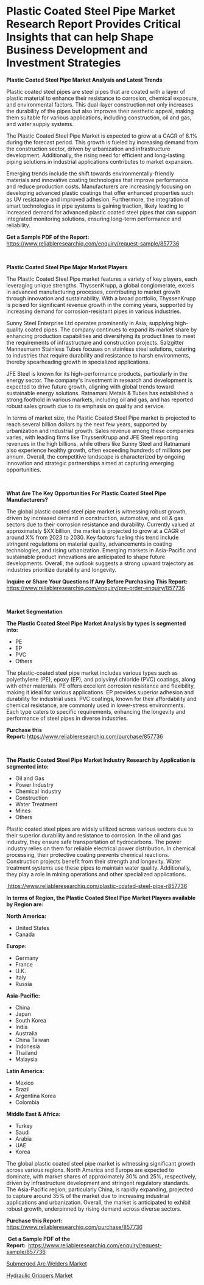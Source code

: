 <p><h1>Plastic Coated Steel Pipe Market Research Report Provides Critical Insights that can help Shape Business Development and Investment Strategies</h1></p><p><strong>Plastic Coated Steel Pipe Market Analysis and Latest Trends</strong></p>
<p><p>Plastic coated steel pipes are steel pipes that are coated with a layer of plastic material to enhance their resistance to corrosion, chemical exposure, and environmental factors. This dual-layer construction not only increases the durability of the pipes but also improves their aesthetic appeal, making them suitable for various applications, including construction, oil and gas, and water supply systems.</p><p>The Plastic Coated Steel Pipe Market is expected to grow at a CAGR of 8.1% during the forecast period. This growth is fueled by increasing demand from the construction sector, driven by urbanization and infrastructure development. Additionally, the rising need for efficient and long-lasting piping solutions in industrial applications contributes to market expansion. </p><p>Emerging trends include the shift towards environmentally-friendly materials and innovative coating technologies that improve performance and reduce production costs. Manufacturers are increasingly focusing on developing advanced plastic coatings that offer enhanced properties such as UV resistance and improved adhesion. Furthermore, the integration of smart technologies in pipe systems is gaining traction, likely leading to increased demand for advanced plastic coated steel pipes that can support integrated monitoring solutions, ensuring long-term performance and reliability.</p></p>
<p><strong>Get a Sample PDF of the Report:&nbsp;</strong> <a href="https://www.reliableresearchiq.com/enquiry/request-sample/857736?utm_campaign=99&utm_medium=2&utm_source=Github&utm_content=ia&utm_term=18022025&utm_id=plastic-coated-steel-pipe">https://www.reliableresearchiq.com/enquiry/request-sample/857736</a></p>
<p>&nbsp;</p>
<p><strong>Plastic Coated Steel Pipe Major Market Players</strong></p>
<p><p>The Plastic Coated Steel Pipe market features a variety of key players, each leveraging unique strengths. ThyssenKrupp, a global conglomerate, excels in advanced manufacturing processes, contributing to market growth through innovation and sustainability. With a broad portfolio, ThyssenKrupp is poised for significant revenue growth in the coming years, supported by increasing demand for corrosion-resistant pipes in various industries.</p><p>Sunny Steel Enterprise Ltd operates prominently in Asia, supplying high-quality coated pipes. The company continues to expand its market share by enhancing production capabilities and diversifying its product lines to meet the requirements of infrastructure and construction projects. Salzgitter Mannesmann Stainless Tubes focuses on stainless steel solutions, catering to industries that require durability and resistance to harsh environments, thereby spearheading growth in specialized applications.</p><p>JFE Steel is known for its high-performance products, particularly in the energy sector. The company's investment in research and development is expected to drive future growth, aligning with global trends toward sustainable energy solutions. Ratnamani Metals & Tubes has established a strong foothold in various markets, including oil and gas, and has reported robust sales growth due to its emphasis on quality and service.</p><p>In terms of market size, the Plastic Coated Steel Pipe market is projected to reach several billion dollars by the next few years, supported by urbanization and industrial growth. Sales revenue among these companies varies, with leading firms like ThyssenKrupp and JFE Steel reporting revenues in the high billions, while others like Sunny Steel and Ratnamani also experience healthy growth, often exceeding hundreds of millions per annum. Overall, the competitive landscape is characterized by ongoing innovation and strategic partnerships aimed at capturing emerging opportunities.</p></p>
<p>&nbsp;</p>
<p><strong>What Are The Key Opportunities For Plastic Coated Steel Pipe Manufacturers?</strong></p>
<p><p>The global plastic coated steel pipe market is witnessing robust growth, driven by increased demand in construction, automotive, and oil & gas sectors due to their corrosion resistance and durability. Currently valued at approximately $XX billion, the market is projected to grow at a CAGR of around X% from 2023 to 2030. Key factors fueling this trend include stringent regulations on material quality, advancements in coating technologies, and rising urbanization. Emerging markets in Asia-Pacific and sustainable product innovations are anticipated to shape future developments. Overall, the outlook suggests a strong upward trajectory as industries prioritize durability and longevity.</p></p>
<p><strong>Inquire or Share Your Questions If Any Before Purchasing This Report:</strong> <a href="https://www.reliableresearchiq.com/enquiry/pre-order-enquiry/857736?utm_campaign=99&utm_medium=2&utm_source=Github&utm_content=ia&utm_term=18022025&utm_id=plastic-coated-steel-pipe">https://www.reliableresearchiq.com/enquiry/pre-order-enquiry/857736</a></p>
<p>&nbsp;</p>
<p><strong>Market Segmentation</strong></p>
<p><strong>The Plastic Coated Steel Pipe Market Analysis by types is segmented into:</strong></p>
<p><ul><li>PE</li><li>EP</li><li>PVC</li><li>Others</li></ul></p>
<p><p>The plastic-coated steel pipe market includes various types such as polyethylene (PE), epoxy (EP), and polyvinyl chloride (PVC) coatings, along with other materials. PE offers excellent corrosion resistance and flexibility, making it ideal for various applications. EP provides superior adhesion and durability for industrial uses. PVC coatings, known for their affordability and chemical resistance, are commonly used in lower-stress environments. Each type caters to specific requirements, enhancing the longevity and performance of steel pipes in diverse industries.</p></p>
<p><strong>Purchase this Report:&nbsp;</strong><a href="https://www.reliableresearchiq.com/purchase/857736?utm_campaign=99&utm_medium=2&utm_source=Github&utm_content=ia&utm_term=18022025&utm_id=plastic-coated-steel-pipe">https://www.reliableresearchiq.com/purchase/857736</a></p>
<p>&nbsp;</p>
<p><strong>The Plastic Coated Steel Pipe Market Industry Research by Application is segmented into:</strong></p>
<p><ul><li>Oil and Gas</li><li>Power Industry</li><li>Chemical Industry</li><li>Construction</li><li>Water Treatment</li><li>Mines</li><li>Others</li></ul></p>
<p><p>Plastic coated steel pipes are widely utilized across various sectors due to their superior durability and resistance to corrosion. In the oil and gas industry, they ensure safe transportation of hydrocarbons. The power industry relies on them for reliable electrical power distribution. In chemical processing, their protective coating prevents chemical reactions. Construction projects benefit from their strength and longevity. Water treatment systems use these pipes to maintain water quality. Additionally, they play a role in mining operations and other specialized applications.</p></p>
<p><a href="https://www.reliableresearchiq.com/plastic-coated-steel-pipe-r857736?utm_campaign=99&utm_medium=2&utm_source=Github&utm_content=ia&utm_term=18022025&utm_id=plastic-coated-steel-pipe">&nbsp;https://www.reliableresearchiq.com/plastic-coated-steel-pipe-r857736</a></p>
<p><strong>In terms of Region, the Plastic Coated Steel Pipe Market Players available by Region are:</strong></p>
<p>
    <p> <strong> North America: </strong>
        <ul>
            <li>United States</li>
            <li>Canada</li>
        </ul>
        </p> 
    <p> <strong> Europe: </strong>
        <ul>
            <li>Germany</li>
            <li>France</li>
            <li>U.K.</li>
            <li>Italy</li>
            <li>Russia</li>
        </ul>
        </p> 
    <p> <strong> Asia-Pacific: </strong>
        <ul>
            <li>China</li>
            <li>Japan</li>
            <li>South Korea</li>
            <li>India</li>
            <li>Australia</li>
            <li>China Taiwan</li>
            <li>Indonesia</li>
            <li>Thailand</li>
            <li>Malaysia</li>
        </ul>
        </p> 
    <p> <strong> Latin America: </strong>
        <ul>
            <li>Mexico</li>
            <li>Brazil</li>
            <li>Argentina Korea</li>
            <li>Colombia</li>
        </ul>
        </p> 
    <p> <strong> Middle East & Africa: </strong>
        <ul>
            <li>Turkey</li>
            <li>Saudi</li>
            <li>Arabia</li>
            <li>UAE</li>
            <li>Korea</li>
        </ul>
    </p>
    </p>
<p><p>The global plastic coated steel pipe market is witnessing significant growth across various regions. North America and Europe are expected to dominate, with market shares of approximately 30% and 25%, respectively, driven by infrastructure development and stringent regulatory standards. The Asia-Pacific region, particularly China, is rapidly expanding, projected to capture around 35% of the market due to increasing industrial applications and urbanization. Overall, the market is anticipated to exhibit robust growth, underpinned by rising demand across diverse sectors.</p></p>
<p><strong>Purchase this Report: </strong><a href="https://www.reliableresearchiq.com/purchase/857736?utm_campaign=99&utm_medium=2&utm_source=Github&utm_content=ia&utm_term=18022025&utm_id=plastic-coated-steel-pipe">https://www.reliableresearchiq.com/purchase/857736</a></p>
<p>&nbsp;<strong>Get a Sample PDF of the Report:&nbsp;&nbsp;</strong><a href="https://www.reliableresearchiq.com/enquiry/request-sample/857736?utm_campaign=99&utm_medium=2&utm_source=Github&utm_content=ia&utm_term=18022025&utm_id=plastic-coated-steel-pipe">https://www.reliableresearchiq.com/enquiry/request-sample/857736</a></p>
<p><strong></strong></p>
<p><p><a href="https://github.com/kolffmaris58/Market-Research-Report-List-1/blob/main/submerged-arc-welders-market.md?utm_campaign=99&utm_medium=2&utm_source=Github&utm_content=ia&utm_term=18022025&utm_id=plastic-coated-steel-pipe">Submerged Arc Welders Market</a></p><p><a href="https://github.com/kryshaprilbb/Market-Research-Report-List-1/blob/main/hydraulic-grippers-market.md?utm_campaign=99&utm_medium=2&utm_source=Github&utm_content=ia&utm_term=18022025&utm_id=plastic-coated-steel-pipe">Hydraulic Grippers Market</a></p></p>